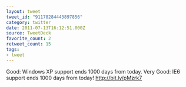 ```yaml
---
layout: tweet
tweet_id: "91178284443897856"
category: twitter
date: 2011-07-13T16:12:51.000Z
source: TweetDeck
favorite_count: 2
retweet_count: 15
tags:
- tweet
---
```


Good: Windows XP support ends 1000 days from today. Very Good: IE6 support ends 1000 days from today! http://bit.ly/pMzrk7
